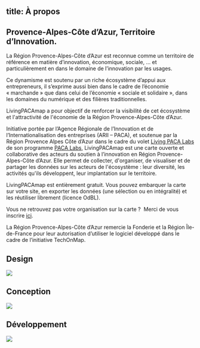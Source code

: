 title: <i class="icon icon-info"></i>À propos
----
<h2>Provence-Alpes-Côte d’Azur, Territoire d’Innovation.</h2>
<p>
La Région Provence-Alpes-Côte d’Azur est reconnue comme un territoire de référence en matière d’innovation, économique, sociale, …  et particulièrement en dans le domaine de l’innovation par les usages.
</p>
<p>
Ce dynamisme est soutenu par un riche écosystème d’appui aux entrepreneurs, il s’exprime aussi bien dans le cadre de l’économie « marchande » que dans celui de l’économie « sociale et solidaire », dans les domaines du numérique et des filières traditionnelles.
</p>
<p>
LivingPACAmap a pour objectif de renforcer la visibilité de cet écosystème et l'attractivité de l'économie de la Région Provence-Alpes-Côte d’Azur.
</p>
<p>
Initiative portée par l’Agence Régionale de l’Innovation et de l’Internationalisation des entreprises (ARII – PACA), et soutenue par la Région Provence Alpes Côte d’Azur dans le cadre du volet <a href="http://emergences-numeriques.regionpaca.fr/innovation-et-economie-numeriques/programme-paca-labs-2014-2020.html">Living PACA Labs</a> de son programme <a href="http://emergences-numeriques.regionpaca.fr/innovation-et-economie-numeriques/programme-paca-labs-2014-2020.html">PACA Labs</a>, LivingPACAmap est une carte ouverte et collaborative des acteurs du soutien à l’innovation en Région Provence-Alpes-Côte d’Azur. Elle permet de collecter, d'organiser, de visualiser et de partager les données sur les acteurs de l'écosystème : leur diversité, les activités qu'ils développent, leur implantation sur le territoire.
</p>
<p>
LivingPACAmap est entièrement gratuit. Vous pouvez embarquer la carte sur votre site, en exporter les données (une sélection ou en intégralité) et les réutiliser librement (licence OdBL).
</p>
<p>
Vous ne retrouvez pas votre organisation sur la carte ?  Merci de vous inscrire <a href="#" data-action="inscription">ici</a>.
</p>
<p>
La Région Provence-Alpes-Côte d’Azur remercie la Fonderie et la Région Île-de-France pour leur autorisation d’utiliser le logiciel développé dans le cadre de l’initiative TechOnMap.
</p>

<div class="row text-center about">
    <div class="col-xs-4 with-border with-border-right">
        <h2>Design</h2>
        <a href="http://www.regionpaca.fr/" target="_blank"><img src="images/arii-paca.png" border="0" style="max-width: 100%"/></a>
    </div>
    <div class="col-xs-4 with-border with-border-right">
        <h2>Conception</h2>
        <a href="http://www.lafonderie-idf.fr/" target="_blank"><img src="images/la-fonderie.png" border="0" /></a>
   </div>
    <div class="col-xs-4 with-border umx">
        <h2>Développement</h2>
        <a href="http://ubimix.com" target="_blank"><img src="images/ubimix.png" border="0" /></a>
    </div>
</div>
